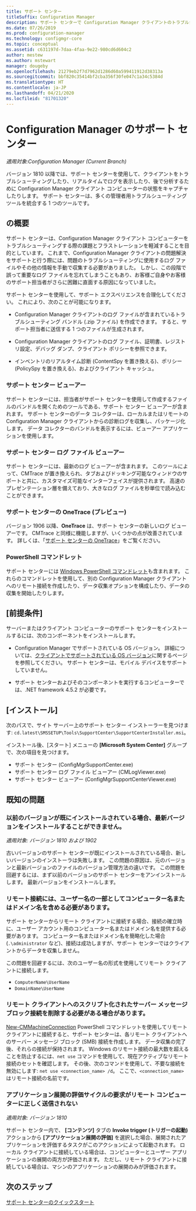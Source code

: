 ```yaml
---
title: サポート センター
titleSuffix: Configuration Manager
description: サポート センターで Configuration Manager クライアントのトラブルシューティングを行います。
ms.date: 07/26/2019
ms.prod: configuration-manager
ms.technology: configmgr-core
ms.topic: conceptual
ms.assetid: c631197d-7daa-4faa-9e22-980cd6d604c2
author: mestew
ms.author: mstewart
manager: dougeby
ms.openlocfilehash: 21279eb2f7d7962d1286d60a599411912d38313a
ms.sourcegitcommit: bbf820c35414bf2cba356f30fe047c1a34c5384d
ms.translationtype: HT
ms.contentlocale: ja-JP
ms.lasthandoff: 04/21/2020
ms.locfileid: "81701320"
---
```

# <a name="support-center-for-configuration-manager"></a>Configuration Manager のサポート センター

*適用対象:Configuration Manager (Current Branch)*

<!--1357489-->
バージョン 1810 以降では、サポート センターを使用して、クライアントをトラブルシューティングしたり、リアルタイムでログを表示したり、後で分析するために Configuration Manager クライアント コンピューターの状態をキャプチャしたりします。 サポート センターは、多くの管理者用トラブルシューティング ツールを統合する 1 つのツールです。


## <a name="about"></a>の概要

サポート センターは、Configuration Manager クライアント コンピューターをトラブルシューティングする際の課題とフラストレーションを軽減することを目的としています。 これまで、Configuration Manager クライアントの問題解決をサポートと行う際には、問題のトラブルシューティングに使用するログ ファイルやその他の情報を手動で収集する必要がありました。 しかし、この段階で誤って重要なログ ファイルを忘れてしまうこともあり、お客様ご自身やお客様のサポート担当者がさらに困難に直面する原因になっていました。

サポート センターを使用して、サポート エクスペリエンスを合理化してください。 これにより、次のことが可能になります。

- Configuration Manager クライアントのログ ファイルが含まれているトラブルシューティング バンドル (.zip ファイル) を作成できます。 すると、サポート担当者に送信する 1 つのファイルが生成されます。  

- Configuration Manager クライアントのログ ファイル、証明書、レジストリ設定、デバッグ ダンプ、クライアント ポリシーを参照できます。  

- インベントリのリアルタイム診断 (ContentSpy を置き換える)、ポリシー (PolicySpy を置き換える)、およびクライアント キャッシュ。  

### <a name="support-center-viewer"></a>サポート センター ビューアー

サポート センターには、担当者がサポート センターを使用して作成するファイルのバンドルを開くためのツールである、サポート センター ビューアーが含まれます。 サポート センターのデータ コレクターは、ローカルまたはリモートの Configuration Manager クライアントからの診断ログを収集し、パッケージ化します。 データ コレクターのバンドルを表示するには、ビューアー アプリケーションを使用します。

### <a name="support-center-log-file-viewer"></a>サポート センター ログ ファイル ビューアー

サポート センターには、最新のログ ビューアーが含まれます。 このツールによって、CMTrace が置き換えられ、タブおよびドッキング可能なウィンドウのサポートと共に、カスタマイズ可能なインターフェイスが提供されます。 高速のプレゼンテーション層を備えており、大きなログ ファイルを秒単位で読み込むことができます。

### <a name="support-center-onetrace-preview"></a>サポート センターの OneTrace (プレビュー)

<!--3555962-->
バージョン 1906 以降、**OneTrace** は、サポート センターの新しいログ ビューアーです。 CMTrace と同様に機能しますが、いくつかの点が改善されています。 詳しくは、「[サポート センターの OneTrace](support-center-onetrace.md)」をご覧ください。

### <a name="powershell-cmdlets"></a>PowerShell コマンドレット

サポート センターには [Windows PowerShell コマンドレット](https://go.microsoft.com/fwlink/?linkid=397830)も含まれます。 これらのコマンドレットを使用して、別の Configuration Manager クライアントへのリモート接続を作成したり、データ収集オプションを構成したり、データの収集を開始したりします。


## <a name="prerequisites"></a>[前提条件]

サーバーまたはクライアント コンピューターのサポート センターをインストールするには、次のコンポーネントをインストールします。

- Configuration Manager でサポートされている OS バージョン。 詳細については、[クライアントでサポートされている OS バージョン](../plan-design/configs/supported-operating-systems-for-clients-and-devices.md)に関するページを参照してください。 サポート センターは、モバイル デバイスをサポートしていません。  

- サポート センターおよびそのコンポーネントを実行するコンピューターでは、.NET framework 4.5.2 が必要です。  


## <a name="install"></a>[インストール]

次のパスで、サイト サーバー上のサポート センター インストーラーを見つけます: `cd.latest\SMSSETUP\Tools\SupportCenter\SupportCenterInstaller.msi`。

インストール後、[スタート] メニューの **[Microsoft System Center]** グループで、次の項目を見つけます。  

- サポート センター (ConfigMgrSupportCenter.exe)  
- サポート センター ログ ファイル ビューアー (CMLogViewer.exe)  
- サポート センター ビューアー (ConfigMgrSupportCenterViewer.exe)  


## <a name="known-issues"></a>既知の問題

### <a name="you-cant-install-the-latest-version-if-an-older-version-is-already-installed"></a>以前のバージョンが既にインストールされている場合、最新バージョンをインストールすることができません。

<!--SCCMDocs-pr issue #3090-->
*適用対象: バージョン 1810 および 1902*

古いバージョンのサポート センターが既にインストールされている場合、新しいバージョンのインストーラは失敗します。 この問題の原因は、元のバージョンと最新バージョンのファイルのバージョン管理方法の違いです。 この問題を回避するには、まず以前のバージョンのサポート センターをアンインストールします。 最新バージョンをインストールします。

### <a name="remote-connections-must-include-computer-name-or-domain-as-part-of-the-user-name"></a>リモート接続には、ユーザー名の一部としてコンピューター名またはドメイン名を含める必要があります。

サポート センターからリモート クライアントに接続する場合、接続の確立時に、ユーザー アカウント用のコンピューター名またはドメイン名を提供する必要があります。 コンピューター名またはドメイン名を簡略化した場合 (`.\administrator` など)、接続は成功しますが、サポート センターではクライアントからデータを収集しません。

この問題を回避するには、次のユーザー名の形式を使用してリモート クライアントに接続します。

- `ComputerName\UserName`  
- `DomainName\UserName`  

### <a name="scripted-server-message-block-connections-to-remote-clients-might-require-removal"></a>リモート クライアントへのスクリプト化されたサーバー メッセージ ブロック接続を削除する必要がある場合があります。

[New-CMMachineConnection](https://go.microsoft.com/fwlink/p/?linkid=390542) PowerShell コマンドレットを使用してリモート クライアントに接続すると、サポート センターは、各リモート クライアントへのサーバー メッセージ ブロック (SMB) 接続を作成します。 データ収集の完了後、それらの接続が保持されます。 Windows のリモート接続の最大数を超えることを防止するには、`net use` コマンドを使用して、現在アクティブなリモート接続のセットを確認します。 その後、次のコマンドを使用して、不要な接続を無効にします: `net use <connection_name> /d`。
ここで、`<connection_name>` はリモート接続の名前です。

### <a name="application-deployment-evaluation-cycle-request-isnt-sent-correctly-to-remote-machines"></a>アプリケーション展開の評価サイクルの要求がリモート コンピューターに正しく送信されない

<!--2849356-->
*適用対象: バージョン 1810*

サポート センター内で、 **[コンテンツ]** タブの **Invoke trigger (トリガーの起動)** アクションから **[アプリケーション展開の評価]** を選択した場合、展開されたアプリケーションを評価するタスクがこのアクションによって起動されます。 ローカル クライアントに接続している場合は、コンピューターとユーザー アプリケーションの展開の両方が評価されます。 ただし、リモート クライアントに接続している場合は、マシンのアプリケーションの展開のみが評価されます。


## <a name="next-steps"></a>次のステップ

[サポート センターのクイックスタート](support-center-quickstart.md)
